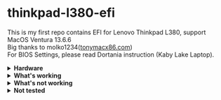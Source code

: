 # thinkpad-l380-efi

This is my first repo contains EFI for Lenovo Thinkpad L380, support MacOS Ventura 13.6.6
</br>
Big thanks to molko1234([tonymacx86.com](https://www.tonymacx86.com/threads/success-lenovo-thinkpad-l380-oc-monterey-12-3.319382/))
</br>
For BIOS Settings, please read Dortania instruction (Kaby Lake Laptop).
</br>

<details>
<summary><strong>Hardware</strong></summary>
<br>
| Category  | Component                            |
| --------- | ------------------------------------ |
| CPU       | Intel Core i5-8350U                  |
| GPU       | Intel UHD Graphics 620               |
| SSD       | Intel SSDPEKKF256G8L 256GB NVMe		    |
| Memory    | 16GB DDR4                            |
| Camera    | 720p Camera                          |
| WiFi & BT | Intel (default card from L380)       |

</details> 

<details>  
<summary><strong>What's working</strong></summary>
</br>
 
- [X] Intel WiFi & Bluetooth (AirportItlwm)
- [X] Brightness / Volume Control
- [X] Battery Information
- [X] Audio (Audio Jack & Speaker)
- [X] All USB Ports & Built-in Camera (USBMap)
- [X] Graphics Acceleration
- [X] Trackpoint / Touchpad
- [X] Power management / Sleep
- [X] FaceTime / iMessage (iServices)
- [X] HDMI
- [X] Automatic OS updates
- [X] USB-C (Transfer Data)

</details>
<details>  
<summary><strong>What's not working</strong></summary>
</br>

- [ ] Safari DRM ```Use Chromium powered Browser or Firefox to watch Amazon Prime Video, Netflix, Disney+ and others```
- [ ] AirDrop & Continuity
- [ ] Sidecar Wireless
- [ ] Apple Watch Unlock

</details>

<details>  
<summary><strong>Not tested</strong></summary>
</br>

- [ ] USB-C Display (im not sure this work, but on molko1234 tonymacx86 post, there is user success to test it)
- [ ] Dualbooting Windows / Linux (with OpenCore)

</details>
